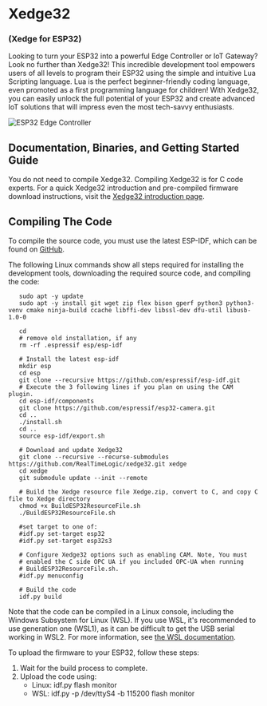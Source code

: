 # Xedge32

### (Xedge for ESP32)

Looking to turn your ESP32 into a powerful Edge Controller or IoT
Gateway? Look no further than Xedge32! This incredible development
tool empowers users of all levels to program their ESP32 using the
simple and intuitive Lua Scripting language. Lua is the perfect
beginner-friendly coding language, even promoted as a first
programming language for children! With Xedge32, you can easily unlock
the full potential of your ESP32 and create advanced IoT solutions
that will impress even the most tech-savvy enthusiasts.

![ESP32 Edge Controller](https://realtimelogic.com/GZ/images/Xedge32.svg)

## Documentation, Binaries, and Getting Started Guide

You do not need to compile Xedge32. Compiling Xedge32 is for C code experts. For a quick Xedge32 introduction and pre-compiled firmware download instructions, visit the [Xedge32 introduction page](https://realtimelogic.com/downloads/bas/ESP32/).


## Compiling The Code

To compile the source code, you must use the latest ESP-IDF, which can be found on [GitHub](https://github.com/espressif/esp-idf).

The following Linux commands show all steps required for installing the development tools, downloading the required source code, and compiling the code:

```
   sudo apt -y update
   sudo apt -y install git wget zip flex bison gperf python3 python3-venv cmake ninja-build ccache libffi-dev libssl-dev dfu-util libusb-1.0-0

   cd
   # remove old installation, if any
   rm -rf .espressif esp/esp-idf

   # Install the latest esp-idf
   mkdir esp
   cd esp
   git clone --recursive https://github.com/espressif/esp-idf.git
   # Execute the 3 following lines if you plan on using the CAM plugin.
   cd esp-idf/components
   git clone https://github.com/espressif/esp32-camera.git
   cd ..
   ./install.sh
   cd ..
   source esp-idf/export.sh

   # Download and update Xedge32
   git clone --recursive --recurse-submodules https://github.com/RealTimeLogic/xedge32.git xedge
   cd xedge
   git submodule update --init --remote

   # Build the Xedge resource file Xedge.zip, convert to C, and copy C file to Xedge directory
   chmod +x BuildESP32ResourceFile.sh
   ./BuildESP32ResourceFile.sh

   #set target to one of:
   #idf.py set-target esp32
   #idf.py set-target esp32s3

   # Configure Xedge32 options such as enabling CAM. Note, You must
   # enabled the C side OPC UA if you included OPC-UA when running
   # BuildESP32ResourceFile.sh.
   #idf.py menuconfig

   # Build the code
   idf.py build
```

Note that the code can be compiled in a Linux console, including the Windows Subsystem for Linux (WSL). If you use WSL, it's recommended to use generation one (WSL1), as it can be difficult to get the USB serial working in WSL2. For more information, see [the WSL documentation](https://docs.microsoft.com/en-us/windows/wsl/about).

To upload the firmware to your ESP32, follow these steps:

1. Wait for the build process to complete.
2. Upload the code using:
   - Linux: idf.py flash monitor
   - WSL: idf.py -p /dev/ttyS4 -b 115200 flash monitor


